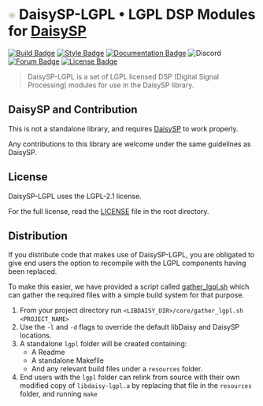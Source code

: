<h1>
  <img width=3% src="https://raw.githubusercontent.com/electro-smith/daisysp/master/resources/assets/banner.png">
  DaisySP-LGPL • LGPL DSP Modules for <a href="https://www.github.com/electro-smith/DaisySP/">DaisySP</a>
</h1>

[![Build Badge](https://github.com/electro-smith/DaisySP-LGPL/workflows/Build/badge.svg)](https://github.com/electro-smith/DaisySP-LGPL/actions?query=workflow%3ABuild)
[![Style Badge](https://github.com/electro-smith/DaisySP-LGPL/workflows/Style/badge.svg)](https://github.com/electro-smith/DaisySP-LPGL/actions?query=workflow%3AStyle)
[![Documentation Badge](https://github.com/electro-smith/DaisySP-LGPL/workflows/Documentation/badge.svg)](https://electro-smith.github.io/DaisySP-LGPL/index.html)
![Discord](https://img.shields.io/discord/1037767234803740694?logo=discord&label=Discord)
[![Forum Badge](https://img.shields.io/badge/chat-daisy%20forum-orange)](https://forum.electro-smith.com/)
[![License Badge](https://img.shields.io/badge/license-LGPL-yellow)](https://opensource.org/licenses/LGPL)

> DaisySP-LGPL is a set of LGPL licensed DSP (Digital Signal Processing) modules for use in the DaisySP library.

## DaisySP and Contribution

This is not a standalone library, and requires [DaisySP](https://www.github.com/electro-smith/DaisySP) to work properly.

Any contributions to this library are welcome under the same guidelines as DaisySP.

## License

DaisySP-LGPL uses the LGPL-2.1 license.

For the full license, read the [LICENSE](https://github.com/electro-smith/DaisySP-LGPL/blob/master/LICENSE) file in the root directory.

## Distribution
If you distribute code that makes use of DaisySP-LGPL, you are obligated to give end users the option to recompile with the LGPL components having been replaced.

To make this easier, we have provided a script called [gather_lgpl.sh](https://github.com/electro-smith/libDaisy/tree/master/core/gather_lgpl.sh) which can gather the required files with a simple build system for that purpose.

1. From your project directory run `<LIBDAISY_DIR>/core/gather_lgpl.sh <PROJECT_NAME>`
2. Use the `-l` and `-d` flags to override the default libDaisy and DaisySP locations.
3. A standalone `lgpl` folder will be created containing:
    - A Readme
    - A standalone Makefile
    - And any relevant build files under a `resources` folder.
4. End users with the `lgpl` folder can relink from source with their own modified copy of `libdaisy-lgpl.a` by replacing that file in the `resources` folder, and running `make`
